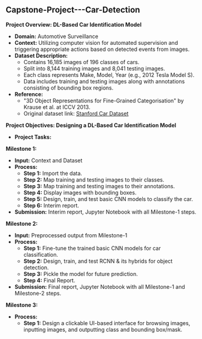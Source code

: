 ## Capstone-Project---Car-Detection 

**Project Overview: DL-Based Car Identification Model**

- **Domain:** Automotive Surveillance
- **Context:** Utilizing computer vision for automated supervision and triggering appropriate actions based on detected events from images.
- **Dataset Description:** 
  - Contains 16,185 images of 196 classes of cars.
  - Split into 8,144 training images and 8,041 testing images.
  - Each class represents Make, Model, Year (e.g., 2012 Tesla Model S).
  - Data includes training and testing images along with annotations consisting of bounding box regions.
- **Reference:** 
  - "3D Object Representations for Fine-Grained Categorisation" by Krause et al. at ICCV 2013.
  - Original dataset link: [Stanford Car Dataset](https://www.kaggle.com/jutrera/stanford-car-dataset-by-classes-folder)

**Project Objectives: Designing a DL-Based Car Identification Model**

- **Project Tasks:**

**Milestone 1:**
- **Input:** Context and Dataset
- **Process:**
  - **Step 1:** Import the data.
  - **Step 2:** Map training and testing images to their classes.
  - **Step 3:** Map training and testing images to their annotations.
  - **Step 4:** Display images with bounding boxes.
  - **Step 5:** Design, train, and test basic CNN models to classify the car.
  - **Step 6:** Interim report.
- **Submission:** Interim report, Jupyter Notebook with all Milestone-1 steps.

**Milestone 2:**
- **Input:** Preprocessed output from Milestone-1
- **Process:**
  - **Step 1:** Fine-tune the trained basic CNN models for car classification.
  - **Step 2:** Design, train, and test RCNN & its hybrids for object detection.
  - **Step 3:** Pickle the model for future prediction.
  - **Step 4:** Final Report.
- **Submission:** Final report, Jupyter Notebook with all Milestone-1 and Milestone-2 steps.

**Milestone 3:**
- **Process:**
  - **Step 1:** Design a clickable UI-based interface for browsing images, inputting images, and outputting class and bounding box/mask. 
